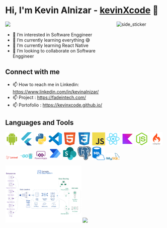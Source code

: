 # Hi, I'm Kevin Alnizar - [kevinXcode](https://kevinxcode.github.io/) 👋
![](https://komarev.com/ghpvc/?username=kevinxcode&color=blue&style=for-the-badge)
<img align="right" width=150px height=150px alt="side_sticker" src="https://media.giphy.com/media/TEnXkcsHrP4YedChhA/giphy.gif" />
- 👀 I’m interested in Software Enggineer 
- 🌱 I’m currently learning everything 😅
- 🌱 I’m currently learning React Native
- 💞️ I’m looking to collaborate on Software Enggineer

## Connect with me
- 📫 How to reach me in Linkedin: https://www.linkedin.com/in/kevinalnizar/ 
- 📫 Project : https://fadeintech.com/
- 📫 Portofolio : https://kevinxcode.github.io/

## Languages and Tools
<p>
<img src="https://raw.githubusercontent.com/devicons/devicon/master/icons/android/android-plain.svg" alt="Android Logo" width="42px">

<img src="https://raw.githubusercontent.com/devicons/devicon/master/icons/flutter/flutter-original.svg" alt="Flutter" width="42px">

<img src="https://raw.githubusercontent.com/devicons/devicon/master/icons/python/python-original.svg" alt="python" width="42px">

<img src="https://raw.githubusercontent.com/devicons/devicon/master/icons/vscode/vscode-original.svg" alt="VS CODE" width="42px">

<img src="https://raw.githubusercontent.com/devicons/devicon/master/icons/html5/html5-original.svg" alt="HTML" width="42px">

<img src="https://raw.githubusercontent.com/devicons/devicon/master/icons/css3/css3-original.svg" alt="CSS" width="42px">

<img src="https://raw.githubusercontent.com/devicons/devicon/master/icons/javascript/javascript-original.svg" alt="java script Logo" width="42px">

<img src="https://raw.githubusercontent.com/devicons/devicon/master/icons/react/react-original.svg" alt="React Native" width="42px">

<img src="https://raw.githubusercontent.com/devicons/devicon/master/icons/kotlin/kotlin-original.svg" alt="Node js Logo" width="42px">

<img src="https://raw.githubusercontent.com/devicons/devicon/master/icons/nodejs/nodejs-original.svg" alt="Node JS" width="42px">

<img src="images/Codeigniter.png" alt="Codeigniter" width="42px">

<img src="images/laravel.png" alt="laravel" width="42px">

<img src="images/go.png" alt="GO" width="42px">

<img src="images/powerApps.png" alt="Power Apps" width="42px">

<img src="images/automate.png" alt="Power Automate" width="42px">

<img src="images/sharepoint.png" alt="Share Point" width="42px">

<img src="images/postgreSQL.png" alt="Postgre SQL" width="42px">

<img src="images/Azure-SQL-Database.png" alt="Azure-SQL-Database" width="42px">

<img src="images/MySQL.png" alt="MySQL" width="42px">

</p>

<p>
<img src="images/1672280337624.gif" width="48%">
<img src="https://media0.giphy.com/media/qgQUggAC3Pfv687qPC/giphy.gif?cid=ecf05e470wiivnekxhe647ezupmu99zoyuqkf65pj6dx2oxz&rid=giphy.gif&ct=g" width="48%">

</p>

<!---
kevinxcode/kevinxcode is a ✨ special ✨ repository because its `README.md` (this file) appears on your GitHub profile.
You can click the Preview link to take a look at your changes.
--->
